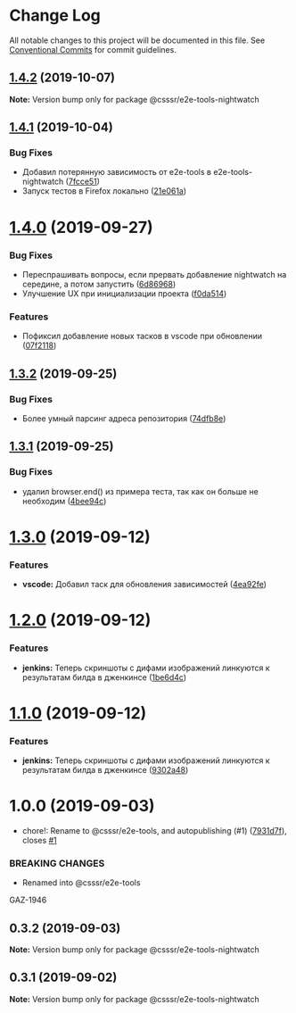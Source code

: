 # Change Log

All notable changes to this project will be documented in this file.
See [Conventional Commits](https://conventionalcommits.org) for commit guidelines.

## [1.4.2](https://github.com/csssr-team/e2e-tools/compare/@csssr/e2e-tools-nightwatch@1.4.1...@csssr/e2e-tools-nightwatch@1.4.2) (2019-10-07)

**Note:** Version bump only for package @csssr/e2e-tools-nightwatch





## [1.4.1](https://github.com/csssr-team/e2e-tools/compare/@csssr/e2e-tools-nightwatch@1.4.0...@csssr/e2e-tools-nightwatch@1.4.1) (2019-10-04)


### Bug Fixes

* Добавил потерянную зависимость от e2e-tools в e2e-tools-nightwatch ([7fcce51](https://github.com/csssr-team/e2e-tools/commit/7fcce51))
* Запуск тестов в Firefox локально ([21e061a](https://github.com/csssr-team/e2e-tools/commit/21e061a))





# [1.4.0](https://github.com/csssr-team/e2e-tools/compare/@csssr/e2e-tools-nightwatch@1.3.2...@csssr/e2e-tools-nightwatch@1.4.0) (2019-09-27)


### Bug Fixes

* Переспрашивать вопросы, если прервать добавление nightwatch на середине, а потом запустить ([6d86968](https://github.com/csssr-team/e2e-tools/commit/6d86968))
* Улучшение UX при инициализации проекта ([f0da514](https://github.com/csssr-team/e2e-tools/commit/f0da514))


### Features

* Пофиксил добавление новых тасков в vscode при обновлении ([07f2118](https://github.com/csssr-team/e2e-tools/commit/07f2118))





## [1.3.2](https://github.com/csssr-team/e2e-tools/compare/@csssr/e2e-tools-nightwatch@1.3.1...@csssr/e2e-tools-nightwatch@1.3.2) (2019-09-25)


### Bug Fixes

* Более умный парсинг адреса репозитория ([74dfb8e](https://github.com/csssr-team/e2e-tools/commit/74dfb8e))





## [1.3.1](https://github.com/csssr-team/e2e-tools/compare/@csssr/e2e-tools-nightwatch@1.3.0...@csssr/e2e-tools-nightwatch@1.3.1) (2019-09-25)


### Bug Fixes

* удалил browser.end() из примера теста, так как он больше не необходим ([4bee94c](https://github.com/csssr-team/e2e-tools/commit/4bee94c))





# [1.3.0](https://github.com/csssr-team/e2e-tools/compare/@csssr/e2e-tools-nightwatch@1.2.0...@csssr/e2e-tools-nightwatch@1.3.0) (2019-09-12)


### Features

* **vscode:** Добавил таск для обновления зависимостей ([4ea92fe](https://github.com/csssr-team/e2e-tools/commit/4ea92fe))





# [1.2.0](https://github.com/csssr-team/e2e-tools/compare/@csssr/e2e-tools-nightwatch@1.0.0...@csssr/e2e-tools-nightwatch@1.2.0) (2019-09-12)


### Features

* **jenkins:** Теперь скриншоты с дифами изображений линкуются к результатам билда в дженкинсе ([1be6d4c](https://github.com/csssr-team/e2e-tools/commit/1be6d4c))





# [1.1.0](https://github.com/csssr-team/e2e-tools/compare/@csssr/e2e-tools-nightwatch@1.0.0...@csssr/e2e-tools-nightwatch@1.1.0) (2019-09-12)


### Features

* **jenkins:** Теперь скриншоты с дифами изображений линкуются к результатам билда в дженкинсе ([9302a48](https://github.com/csssr-team/e2e-tools/commit/9302a48))





# 1.0.0 (2019-09-03)


* chore!: Rename to @csssr/e2e-tools, and autopublishing (#1) ([7931d7f](https://github.com/csssr-team/e2e-tools/commit/7931d7f)), closes [#1](https://github.com/csssr-team/e2e-tools/issues/1)


### BREAKING CHANGES

* Renamed into @csssr/e2e-tools

GAZ-1946





## 0.3.2 (2019-09-03)

**Note:** Version bump only for package @csssr/e2e-tools-nightwatch





## 0.3.1 (2019-09-02)

**Note:** Version bump only for package @csssr/e2e-tools-nightwatch
